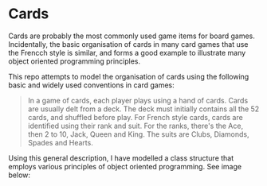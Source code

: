 # Cards

Cards are probably the most commonly used game items for board games. Incidentally, the basic organisation of cards in
 many card games that use the Frencch style is similar, and forms a good example to illustrate many object oriented
  programming principles.
  
This repo attempts to model the organisation of cards using the following basic and widely used conventions in card 
games:
  > In a game of cards, each player plays using a hand of cards. Cards are usually delt from a deck. The deck must 
  initially contains all the 52 cards, and shuffled before play. For French style cards, cards are identified using 
  their rank and suit. For the ranks, there's the Ace, then 2 to 10, Jack, Queen and King. The suits are Clubs, 
  Diamonds, Spades and Hearts.
  
  
Using this general description, I have modelled a class structure that employs various principles of object oriented
programming. See image below:
  
  